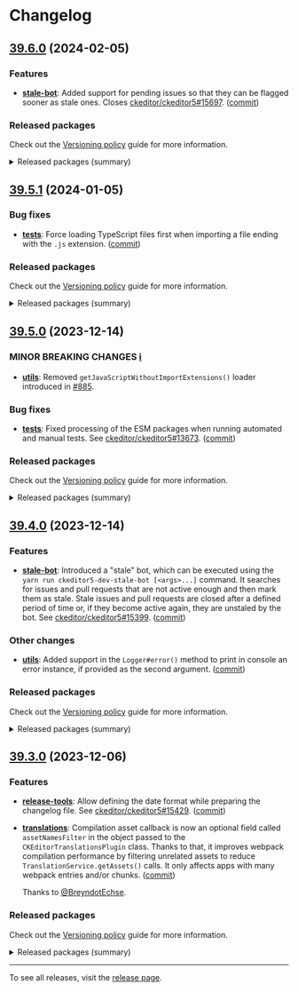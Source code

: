 Changelog
=========

## [39.6.0](https://github.com/ckeditor/ckeditor5-dev/compare/v39.5.1...v39.6.0) (2024-02-05)

### Features

* **[stale-bot](https://www.npmjs.com/package/@ckeditor/ckeditor5-dev-stale-bot)**: Added support for pending issues so that they can be flagged sooner as stale ones. Closes [ckeditor/ckeditor5#15697](https://github.com/ckeditor/ckeditor5/issues/15697). ([commit](https://github.com/ckeditor/ckeditor5-dev/commit/c21d7ee69417cdde696cdbb94f31d2efc1b75e58))

### Released packages

Check out the [Versioning policy](https://ckeditor.com/docs/ckeditor5/latest/framework/guides/support/versioning-policy.html) guide for more information.

<details>
<summary>Released packages (summary)</summary>

Releases containing new features:

* [@ckeditor/ckeditor5-dev-stale-bot](https://www.npmjs.com/package/@ckeditor/ckeditor5-dev-stale-bot/v/39.6.0): v39.5.1 => v39.6.0

Other releases:

* [@ckeditor/ckeditor5-dev-bump-year](https://www.npmjs.com/package/@ckeditor/ckeditor5-dev-bump-year/v/39.6.0): v39.5.1 => v39.6.0
* [@ckeditor/ckeditor5-dev-ci](https://www.npmjs.com/package/@ckeditor/ckeditor5-dev-ci/v/39.6.0): v39.5.1 => v39.6.0
* [@ckeditor/ckeditor5-dev-dependency-checker](https://www.npmjs.com/package/@ckeditor/ckeditor5-dev-dependency-checker/v/39.6.0): v39.5.1 => v39.6.0
* [@ckeditor/ckeditor5-dev-docs](https://www.npmjs.com/package/@ckeditor/ckeditor5-dev-docs/v/39.6.0): v39.5.1 => v39.6.0
* [@ckeditor/ckeditor5-dev-release-tools](https://www.npmjs.com/package/@ckeditor/ckeditor5-dev-release-tools/v/39.6.0): v39.5.1 => v39.6.0
* [@ckeditor/ckeditor5-dev-tests](https://www.npmjs.com/package/@ckeditor/ckeditor5-dev-tests/v/39.6.0): v39.5.1 => v39.6.0
* [@ckeditor/ckeditor5-dev-transifex](https://www.npmjs.com/package/@ckeditor/ckeditor5-dev-transifex/v/39.6.0): v39.5.1 => v39.6.0
* [@ckeditor/ckeditor5-dev-translations](https://www.npmjs.com/package/@ckeditor/ckeditor5-dev-translations/v/39.6.0): v39.5.1 => v39.6.0
* [@ckeditor/ckeditor5-dev-utils](https://www.npmjs.com/package/@ckeditor/ckeditor5-dev-utils/v/39.6.0): v39.5.1 => v39.6.0
* [@ckeditor/ckeditor5-dev-web-crawler](https://www.npmjs.com/package/@ckeditor/ckeditor5-dev-web-crawler/v/39.6.0): v39.5.1 => v39.6.0
* [@ckeditor/jsdoc-plugins](https://www.npmjs.com/package/@ckeditor/jsdoc-plugins/v/39.6.0): v39.5.1 => v39.6.0
* [@ckeditor/typedoc-plugins](https://www.npmjs.com/package/@ckeditor/typedoc-plugins/v/39.6.0): v39.5.1 => v39.6.0
</details>


## [39.5.1](https://github.com/ckeditor/ckeditor5-dev/compare/v39.5.0...v39.5.1) (2024-01-05)

### Bug fixes

* **[tests](https://www.npmjs.com/package/@ckeditor/ckeditor5-dev-tests)**: Force loading TypeScript files first when importing a file ending with the `.js` extension. ([commit](https://github.com/ckeditor/ckeditor5-dev/commit/9313d43d455a4e344b2e2af3e374acc739256c9f))

### Released packages

Check out the [Versioning policy](https://ckeditor.com/docs/ckeditor5/latest/framework/guides/support/versioning-policy.html) guide for more information.

<details>
<summary>Released packages (summary)</summary>

Other releases:

* [@ckeditor/ckeditor5-dev-bump-year](https://www.npmjs.com/package/@ckeditor/ckeditor5-dev-bump-year/v/39.5.1): v39.5.0 => v39.5.1
* [@ckeditor/ckeditor5-dev-ci](https://www.npmjs.com/package/@ckeditor/ckeditor5-dev-ci/v/39.5.1): v39.5.0 => v39.5.1
* [@ckeditor/ckeditor5-dev-dependency-checker](https://www.npmjs.com/package/@ckeditor/ckeditor5-dev-dependency-checker/v/39.5.1): v39.5.0 => v39.5.1
* [@ckeditor/ckeditor5-dev-docs](https://www.npmjs.com/package/@ckeditor/ckeditor5-dev-docs/v/39.5.1): v39.5.0 => v39.5.1
* [@ckeditor/ckeditor5-dev-release-tools](https://www.npmjs.com/package/@ckeditor/ckeditor5-dev-release-tools/v/39.5.1): v39.5.0 => v39.5.1
* [@ckeditor/ckeditor5-dev-stale-bot](https://www.npmjs.com/package/@ckeditor/ckeditor5-dev-stale-bot/v/39.5.1): v39.5.0 => v39.5.1
* [@ckeditor/ckeditor5-dev-tests](https://www.npmjs.com/package/@ckeditor/ckeditor5-dev-tests/v/39.5.1): v39.5.0 => v39.5.1
* [@ckeditor/ckeditor5-dev-transifex](https://www.npmjs.com/package/@ckeditor/ckeditor5-dev-transifex/v/39.5.1): v39.5.0 => v39.5.1
* [@ckeditor/ckeditor5-dev-translations](https://www.npmjs.com/package/@ckeditor/ckeditor5-dev-translations/v/39.5.1): v39.5.0 => v39.5.1
* [@ckeditor/ckeditor5-dev-utils](https://www.npmjs.com/package/@ckeditor/ckeditor5-dev-utils/v/39.5.1): v39.5.0 => v39.5.1
* [@ckeditor/ckeditor5-dev-web-crawler](https://www.npmjs.com/package/@ckeditor/ckeditor5-dev-web-crawler/v/39.5.1): v39.5.0 => v39.5.1
* [@ckeditor/jsdoc-plugins](https://www.npmjs.com/package/@ckeditor/jsdoc-plugins/v/39.5.1): v39.5.0 => v39.5.1
* [@ckeditor/typedoc-plugins](https://www.npmjs.com/package/@ckeditor/typedoc-plugins/v/39.5.1): v39.5.0 => v39.5.1
</details>


## [39.5.0](https://github.com/ckeditor/ckeditor5-dev/compare/v39.4.0...v39.5.0) (2023-12-14)

### MINOR BREAKING CHANGES [ℹ️](https://ckeditor.com/docs/ckeditor5/latest/framework/guides/support/versioning-policy.html#major-and-minor-breaking-changes)

* **[utils](https://www.npmjs.com/package/@ckeditor/ckeditor5-dev-utils)**: Removed `getJavaScriptWithoutImportExtensions()` loader introduced in [#885](https://github.com/ckeditor/ckeditor5-dev/issues/885).

### Bug fixes

* **[tests](https://www.npmjs.com/package/@ckeditor/ckeditor5-dev-tests)**: Fixed processing of the ESM packages when running automated and manual tests. See [ckeditor/ckeditor5#13673](https://github.com/ckeditor/ckeditor5/issues/13673). ([commit](https://github.com/ckeditor/ckeditor5-dev/commit/7a06ddbc06a2c5b60d9aed66d6037845a15c876b))

### Released packages

Check out the [Versioning policy](https://ckeditor.com/docs/ckeditor5/latest/framework/guides/support/versioning-policy.html) guide for more information.

<details>
<summary>Released packages (summary)</summary>

Other releases:

* [@ckeditor/ckeditor5-dev-bump-year](https://www.npmjs.com/package/@ckeditor/ckeditor5-dev-bump-year/v/39.5.0): v39.4.0 => v39.5.0
* [@ckeditor/ckeditor5-dev-ci](https://www.npmjs.com/package/@ckeditor/ckeditor5-dev-ci/v/39.5.0): v39.4.0 => v39.5.0
* [@ckeditor/ckeditor5-dev-dependency-checker](https://www.npmjs.com/package/@ckeditor/ckeditor5-dev-dependency-checker/v/39.5.0): v39.4.0 => v39.5.0
* [@ckeditor/ckeditor5-dev-docs](https://www.npmjs.com/package/@ckeditor/ckeditor5-dev-docs/v/39.5.0): v39.4.0 => v39.5.0
* [@ckeditor/ckeditor5-dev-release-tools](https://www.npmjs.com/package/@ckeditor/ckeditor5-dev-release-tools/v/39.5.0): v39.4.0 => v39.5.0
* [@ckeditor/ckeditor5-dev-stale-bot](https://www.npmjs.com/package/@ckeditor/ckeditor5-dev-stale-bot/v/39.5.0): v39.4.0 => v39.5.0
* [@ckeditor/ckeditor5-dev-tests](https://www.npmjs.com/package/@ckeditor/ckeditor5-dev-tests/v/39.5.0): v39.4.0 => v39.5.0
* [@ckeditor/ckeditor5-dev-transifex](https://www.npmjs.com/package/@ckeditor/ckeditor5-dev-transifex/v/39.5.0): v39.4.0 => v39.5.0
* [@ckeditor/ckeditor5-dev-translations](https://www.npmjs.com/package/@ckeditor/ckeditor5-dev-translations/v/39.5.0): v39.4.0 => v39.5.0
* [@ckeditor/ckeditor5-dev-utils](https://www.npmjs.com/package/@ckeditor/ckeditor5-dev-utils/v/39.5.0): v39.4.0 => v39.5.0
* [@ckeditor/ckeditor5-dev-web-crawler](https://www.npmjs.com/package/@ckeditor/ckeditor5-dev-web-crawler/v/39.5.0): v39.4.0 => v39.5.0
* [@ckeditor/jsdoc-plugins](https://www.npmjs.com/package/@ckeditor/jsdoc-plugins/v/39.5.0): v39.4.0 => v39.5.0
* [@ckeditor/typedoc-plugins](https://www.npmjs.com/package/@ckeditor/typedoc-plugins/v/39.5.0): v39.4.0 => v39.5.0
</details>


## [39.4.0](https://github.com/ckeditor/ckeditor5-dev/compare/v39.3.0...v39.4.0) (2023-12-14)

### Features

* **[stale-bot](https://www.npmjs.com/package/@ckeditor/ckeditor5-dev-stale-bot)**: Introduced a "stale" bot, which can be executed using the `yarn run ckeditor5-dev-stale-bot [<args>...]` command. It searches for issues and pull requests that are not active enough and then mark them as stale. Stale issues and pull requests are closed after a defined period of time or, if they become active again, they are unstaled by the bot. See [ckeditor/ckeditor5#15399](https://github.com/ckeditor/ckeditor5/issues/15399). ([commit](https://github.com/ckeditor/ckeditor5-dev/commit/f2afff238f43a699048fbca15d432260652e963f))

### Other changes

* **[utils](https://www.npmjs.com/package/@ckeditor/ckeditor5-dev-utils)**: Added support in the `Logger#error()` method to print in console an error instance, if provided as the second argument. ([commit](https://github.com/ckeditor/ckeditor5-dev/commit/f2afff238f43a699048fbca15d432260652e963f))

### Released packages

Check out the [Versioning policy](https://ckeditor.com/docs/ckeditor5/latest/framework/guides/support/versioning-policy.html) guide for more information.

<details>
<summary>Released packages (summary)</summary>

New packages:

* [@ckeditor/ckeditor5-dev-stale-bot](https://www.npmjs.com/package/@ckeditor/ckeditor5-dev-stale-bot/v/39.4.0): v39.4.0

Releases containing new features:

* [@ckeditor/ckeditor5-dev-utils](https://www.npmjs.com/package/@ckeditor/ckeditor5-dev-utils/v/39.4.0): v39.3.0 => v39.4.0

Other releases:

* [@ckeditor/ckeditor5-dev-bump-year](https://www.npmjs.com/package/@ckeditor/ckeditor5-dev-bump-year/v/39.4.0): v39.3.0 => v39.4.0
* [@ckeditor/ckeditor5-dev-ci](https://www.npmjs.com/package/@ckeditor/ckeditor5-dev-ci/v/39.4.0): v39.3.0 => v39.4.0
* [@ckeditor/ckeditor5-dev-dependency-checker](https://www.npmjs.com/package/@ckeditor/ckeditor5-dev-dependency-checker/v/39.4.0): v39.3.0 => v39.4.0
* [@ckeditor/ckeditor5-dev-docs](https://www.npmjs.com/package/@ckeditor/ckeditor5-dev-docs/v/39.4.0): v39.3.0 => v39.4.0
* [@ckeditor/ckeditor5-dev-release-tools](https://www.npmjs.com/package/@ckeditor/ckeditor5-dev-release-tools/v/39.4.0): v39.3.0 => v39.4.0
* [@ckeditor/ckeditor5-dev-tests](https://www.npmjs.com/package/@ckeditor/ckeditor5-dev-tests/v/39.4.0): v39.3.0 => v39.4.0
* [@ckeditor/ckeditor5-dev-transifex](https://www.npmjs.com/package/@ckeditor/ckeditor5-dev-transifex/v/39.4.0): v39.3.0 => v39.4.0
* [@ckeditor/ckeditor5-dev-translations](https://www.npmjs.com/package/@ckeditor/ckeditor5-dev-translations/v/39.4.0): v39.3.0 => v39.4.0
* [@ckeditor/ckeditor5-dev-web-crawler](https://www.npmjs.com/package/@ckeditor/ckeditor5-dev-web-crawler/v/39.4.0): v39.3.0 => v39.4.0
* [@ckeditor/jsdoc-plugins](https://www.npmjs.com/package/@ckeditor/jsdoc-plugins/v/39.4.0): v39.3.0 => v39.4.0
* [@ckeditor/typedoc-plugins](https://www.npmjs.com/package/@ckeditor/typedoc-plugins/v/39.4.0): v39.3.0 => v39.4.0
</details>


## [39.3.0](https://github.com/ckeditor/ckeditor5-dev/compare/v39.2.1...v39.3.0) (2023-12-06)

### Features

* **[release-tools](https://www.npmjs.com/package/@ckeditor/ckeditor5-dev-release-tools)**: Allow defining the date format while preparing the changelog file. See [ckeditor/ckeditor5#15429](https://github.com/ckeditor/ckeditor5/issues/15429). ([commit](https://github.com/ckeditor/ckeditor5-dev/commit/c556c7035c9a88204c908458da8260908ec75d2f))
* **[translations](https://www.npmjs.com/package/@ckeditor/ckeditor5-dev-translations)**: Compilation asset callback is now an optional field called `assetNamesFilter` in the object passed to the `CKEditorTranslationsPlugin` class. Thanks to that, it improves webpack compilation performance by filtering unrelated assets to reduce `TranslationService.getAssets()` calls. It only affects apps with many webpack entries and/or chunks. ([commit](https://github.com/ckeditor/ckeditor5-dev/commit/4b4a22b4a3a1a4b518404773f228b492c660645c))

  Thanks to [@BreyndotEchse](https://github.com/BreyndotEchse).

### Released packages

Check out the [Versioning policy](https://ckeditor.com/docs/ckeditor5/latest/framework/guides/support/versioning-policy.html) guide for more information.

<details>
<summary>Released packages (summary)</summary>

Releases containing new features:

* [@ckeditor/ckeditor5-dev-release-tools](https://www.npmjs.com/package/@ckeditor/ckeditor5-dev-release-tools/v/39.3.0): v39.2.1 => v39.3.0
* [@ckeditor/ckeditor5-dev-translations](https://www.npmjs.com/package/@ckeditor/ckeditor5-dev-translations/v/39.3.0): v39.2.1 => v39.3.0

Other releases:

* [@ckeditor/ckeditor5-dev-bump-year](https://www.npmjs.com/package/@ckeditor/ckeditor5-dev-bump-year/v/39.3.0): v39.2.1 => v39.3.0
* [@ckeditor/ckeditor5-dev-ci](https://www.npmjs.com/package/@ckeditor/ckeditor5-dev-ci/v/39.3.0): v39.2.1 => v39.3.0
* [@ckeditor/ckeditor5-dev-dependency-checker](https://www.npmjs.com/package/@ckeditor/ckeditor5-dev-dependency-checker/v/39.3.0): v39.2.1 => v39.3.0
* [@ckeditor/ckeditor5-dev-docs](https://www.npmjs.com/package/@ckeditor/ckeditor5-dev-docs/v/39.3.0): v39.2.1 => v39.3.0
* [@ckeditor/ckeditor5-dev-tests](https://www.npmjs.com/package/@ckeditor/ckeditor5-dev-tests/v/39.3.0): v39.2.1 => v39.3.0
* [@ckeditor/ckeditor5-dev-transifex](https://www.npmjs.com/package/@ckeditor/ckeditor5-dev-transifex/v/39.3.0): v39.2.1 => v39.3.0
* [@ckeditor/ckeditor5-dev-utils](https://www.npmjs.com/package/@ckeditor/ckeditor5-dev-utils/v/39.3.0): v39.2.1 => v39.3.0
* [@ckeditor/ckeditor5-dev-web-crawler](https://www.npmjs.com/package/@ckeditor/ckeditor5-dev-web-crawler/v/39.3.0): v39.2.1 => v39.3.0
* [@ckeditor/jsdoc-plugins](https://www.npmjs.com/package/@ckeditor/jsdoc-plugins/v/39.3.0): v39.2.1 => v39.3.0
* [@ckeditor/typedoc-plugins](https://www.npmjs.com/package/@ckeditor/typedoc-plugins/v/39.3.0): v39.2.1 => v39.3.0
</details>

---

To see all releases, visit the [release page](https://github.com/ckeditor/ckeditor5-dev/releases).
